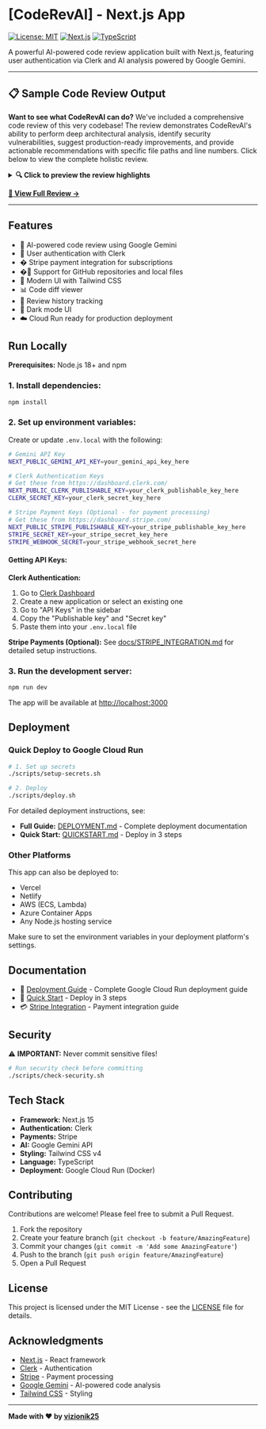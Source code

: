 # [CodeRevAI] - Next.js App

[![License: MIT](https://img.shields.io/badge/License-MIT-yellow.svg)](https://opensource.org/licenses/MIT)
[![Next.js](https://img.shields.io/badge/Next.js-15-black)](https://nextjs.org/)
[![TypeScript](https://img.shields.io/badge/TypeScript-5.8-blue)](https://www.typescriptlang.org/)

A powerful AI-powered code review application built with Next.js, featuring user authentication via Clerk and AI analysis powered by Google Gemini.

---

## 📋 Sample Code Review Output

**Want to see what CodeRevAI can do?** We've included a comprehensive code review of this very codebase! The review demonstrates CodeRevAI's ability to perform deep architectural analysis, identify security vulnerabilities, suggest production-ready improvements, and provide actionable recommendations with specific file paths and line numbers. Click below to view the complete holistic review.

<details>
<summary><b>🔍 Click to preview the review highlights</b></summary>

<br>

> **Holistic Code Review: CodeRevAI**
> 
> ### Overall Architectural Strengths
> 
> The CodeRevAI application demonstrates a solid foundation with several commendable architectural decisions:
> 
> 1. **Clear Separation of Concerns:** Well-organized with distinct directories for API routes, UI components, data, services, and utilities
> 2. **Robust Authentication with Clerk:** Secure authentication layer protecting all sensitive API routes
> 3. **Comprehensive Input Validation:** Centralized validation and sanitization logic protecting against common vulnerabilities
> 4. **Stripe Webhook Security:** Proper signature verification for payment processing
> 5. **AI Prompt Engineering:** Structured prompts with clear instructions for consistent, actionable feedback
> 
> ### Security & Production Readiness
> 
> The review identifies critical improvements including:
> - Enhanced AI prompt injection protection
> - Sensitive file filtering for local uploads
> - Improved error handling consistency
> - Retry mechanisms for API resilience
> - Database integration recommendations
> 
> *...and much more detailed analysis with specific code examples and implementation suggestions.*

</details>

**[📄 View Full Review →](./REVIEW_SAMPLE.md)**

---

## Features

- 🤖 AI-powered code review using Google Gemini
- 🔐 User authentication with Clerk
- � Stripe payment integration for subscriptions
- �📁 Support for GitHub repositories and local files
- 🎨 Modern UI with Tailwind CSS
- 📊 Code diff viewer
- 📝 Review history tracking
- 🌙 Dark mode UI
- ☁️ Cloud Run ready for production deployment

## Run Locally

**Prerequisites:** Node.js 18+ and npm

### 1. Install dependencies:
```bash
npm install
```

### 2. Set up environment variables:

Create or update `.env.local` with the following:

```bash
# Gemini API Key
NEXT_PUBLIC_GEMINI_API_KEY=your_gemini_api_key_here

# Clerk Authentication Keys
# Get these from https://dashboard.clerk.com/
NEXT_PUBLIC_CLERK_PUBLISHABLE_KEY=your_clerk_publishable_key_here
CLERK_SECRET_KEY=your_clerk_secret_key_here

# Stripe Payment Keys (Optional - for payment processing)
# Get these from https://dashboard.stripe.com/
NEXT_PUBLIC_STRIPE_PUBLISHABLE_KEY=your_stripe_publishable_key_here
STRIPE_SECRET_KEY=your_stripe_secret_key_here
STRIPE_WEBHOOK_SECRET=your_stripe_webhook_secret_here
```

#### Getting API Keys:

**Clerk Authentication:**
1. Go to [Clerk Dashboard](https://dashboard.clerk.com/)
2. Create a new application or select an existing one
3. Go to "API Keys" in the sidebar
4. Copy the "Publishable key" and "Secret key"
5. Paste them into your `.env.local` file

**Stripe Payments (Optional):**
See [docs/STRIPE_INTEGRATION.md](./docs/STRIPE_INTEGRATION.md) for detailed setup instructions.

### 3. Run the development server:
```bash
npm run dev
```

The app will be available at [http://localhost:3000](http://localhost:3000)

## Deployment

### Quick Deploy to Google Cloud Run

```bash
# 1. Set up secrets
./scripts/setup-secrets.sh

# 2. Deploy
./scripts/deploy.sh
```

For detailed deployment instructions, see:
- **Full Guide:** [DEPLOYMENT.md](./DEPLOYMENT.md) - Complete deployment documentation
- **Quick Start:** [QUICKSTART.md](./QUICKSTART.md) - Deploy in 3 steps

### Other Platforms

This app can also be deployed to:
- Vercel
- Netlify
- AWS (ECS, Lambda)
- Azure Container Apps
- Any Node.js hosting service

Make sure to set the environment variables in your deployment platform's settings.

## Documentation

- 📖 [Deployment Guide](./DEPLOYMENT.md) - Complete Google Cloud Run deployment guide
- 🚀 [Quick Start](./QUICKSTART.md) - Deploy in 3 steps
- 💳 [Stripe Integration](./docs/STRIPE_INTEGRATION.md) - Payment integration guide

## Security

⚠️ **IMPORTANT:** Never commit sensitive files!

```bash
# Run security check before committing
./scripts/check-security.sh
```


## Tech Stack

- **Framework:** Next.js 15
- **Authentication:** Clerk
- **Payments:** Stripe
- **AI:** Google Gemini API
- **Styling:** Tailwind CSS v4
- **Language:** TypeScript
- **Deployment:** Google Cloud Run (Docker)

## Contributing

Contributions are welcome! Please feel free to submit a Pull Request.

1. Fork the repository
2. Create your feature branch (`git checkout -b feature/AmazingFeature`)
3. Commit your changes (`git commit -m 'Add some AmazingFeature'`)
4. Push to the branch (`git push origin feature/AmazingFeature`)
5. Open a Pull Request

## License

This project is licensed under the MIT License - see the [LICENSE](LICENSE) file for details.

## Acknowledgments

- [Next.js](https://nextjs.org/) - React framework
- [Clerk](https://clerk.com/) - Authentication
- [Stripe](https://stripe.com/) - Payment processing
- [Google Gemini](https://ai.google.dev/) - AI-powered code analysis
- [Tailwind CSS](https://tailwindcss.com/) - Styling

---

**Made with ❤️ by [vizionik25](https://github.com/vizionik25)**
